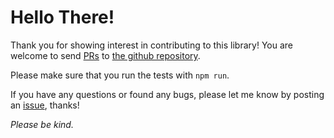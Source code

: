 # Hello There!

Thank you for showing interest in contributing to this library!
You are welcome to send [PRs](https://help.github.com/articles/about-pull-requests/)
to [the github repository](https://github.com/martinheidegger/hasListener/pulls).

Please make sure that you run the tests with `npm run`.

If you have any questions or found any bugs, please let me know by
posting an [issue](https://github.com/martinheidegger/hasListener/issues/new), thanks!

_Please be kind._
